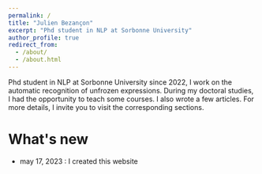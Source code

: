 ```yaml
---
permalink: /
title: "Julien Bezançon"
excerpt: "Phd student in NLP at Sorbonne University"
author_profile: true
redirect_from: 
  - /about/
  - /about.html
---
```


Phd student in NLP at Sorbonne University since 2022, I work on the automatic recognition of unfrozen expressions. During my doctoral studies, I had the opportunity to teach some courses. I also wrote a few articles. For more details, I invite you to visit the corresponding sections.

What's new
======

- may 17, 2023 : I created this website

